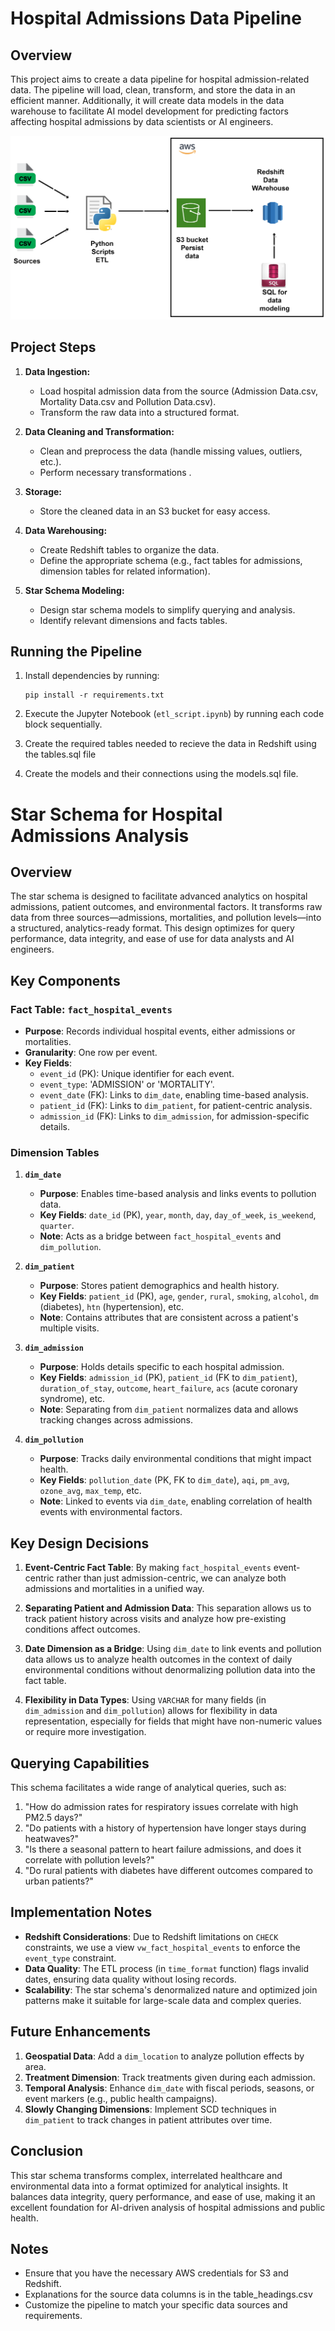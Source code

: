 # Hospital Admissions Data Pipeline

## Overview
This project aims to create a data pipeline for hospital admission-related data. The pipeline will load, clean, transform, and store the data in an efficient manner. Additionally, it will create data models in the data warehouse to facilitate AI model development for predicting factors affecting hospital admissions by data scientists or AI engineers.

![Pipeline image](/health_pipeline.png)


## Project Steps

1. **Data Ingestion:**
   - Load hospital admission data from the source (Admission Data.csv, Mortality Data.csv and Pollution Data.csv).
   - Transform the raw data into a structured format.

2. **Data Cleaning and Transformation:**
   - Clean and preprocess the data (handle missing values, outliers, etc.).
   - Perform necessary transformations .

3. **Storage:**
   - Store the cleaned data in an S3 bucket for easy access.

4. **Data Warehousing:**
   - Create Redshift tables to organize the data.
   - Define the appropriate schema (e.g., fact tables for admissions, dimension tables for related information).

5. **Star Schema Modeling:**
   - Design star schema models to simplify querying and analysis.
   - Identify relevant dimensions and facts tables.


## Running the Pipeline
1. Install dependencies by running:
   ```
   pip install -r requirements.txt
   ```

2. Execute the Jupyter Notebook (`etl_script.ipynb`) by running each code block sequentially.

3. Create the required tables needed to recieve the data in Redshift using the tables.sql file

4. Create the models and their connections using the models.sql file. 



# Star Schema for Hospital Admissions Analysis

## Overview
The star schema is designed to facilitate advanced analytics on hospital admissions, patient outcomes, and environmental factors. It transforms raw data from three sources—admissions, mortalities, and pollution levels—into a structured, analytics-ready format. This design optimizes for query performance, data integrity, and ease of use for data analysts and AI engineers.

## Key Components

### Fact Table: `fact_hospital_events`
- **Purpose**: Records individual hospital events, either admissions or mortalities.
- **Granularity**: One row per event.
- **Key Fields**:
  - `event_id` (PK): Unique identifier for each event.
  - `event_type`: 'ADMISSION' or 'MORTALITY'.
  - `event_date` (FK): Links to `dim_date`, enabling time-based analysis.
  - `patient_id` (FK): Links to `dim_patient`, for patient-centric analysis.
  - `admission_id` (FK): Links to `dim_admission`, for admission-specific details.

### Dimension Tables

1. **`dim_date`**
   - **Purpose**: Enables time-based analysis and links events to pollution data.
   - **Key Fields**: `date_id` (PK), `year`, `month`, `day`, `day_of_week`, `is_weekend`, `quarter`.
   - **Note**: Acts as a bridge between `fact_hospital_events` and `dim_pollution`.

2. **`dim_patient`**
   - **Purpose**: Stores patient demographics and health history.
   - **Key Fields**: `patient_id` (PK), `age`, `gender`, `rural`, `smoking`, `alcohol`, `dm` (diabetes), `htn` (hypertension), etc.
   - **Note**: Contains attributes that are consistent across a patient's multiple visits.

3. **`dim_admission`**
   - **Purpose**: Holds details specific to each hospital admission.
   - **Key Fields**: `admission_id` (PK), `patient_id` (FK to `dim_patient`), `duration_of_stay`, `outcome`, `heart_failure`, `acs` (acute coronary syndrome), etc.
   - **Note**: Separating from `dim_patient` normalizes data and allows tracking changes across admissions.

4. **`dim_pollution`**
   - **Purpose**: Tracks daily environmental conditions that might impact health.
   - **Key Fields**: `pollution_date` (PK, FK to `dim_date`), `aqi`, `pm_avg`, `ozone_avg`, `max_temp`, etc.
   - **Note**: Linked to events via `dim_date`, enabling correlation of health events with environmental factors.

## Key Design Decisions

1. **Event-Centric Fact Table**: By making `fact_hospital_events` event-centric rather than just admission-centric, we can analyze both admissions and mortalities in a unified way.

2. **Separating Patient and Admission Data**: This separation allows us to track patient history across visits and analyze how pre-existing conditions affect outcomes.

3. **Date Dimension as a Bridge**: Using `dim_date` to link events and pollution data allows us to analyze health outcomes in the context of daily environmental conditions without denormalizing pollution data into the fact table.

4. **Flexibility in Data Types**: Using `VARCHAR` for many fields (in `dim_admission` and `dim_pollution`) allows for flexibility in data representation, especially for fields that might have non-numeric values or require more investigation.

## Querying Capabilities

This schema facilitates a wide range of analytical queries, such as:

1. "How do admission rates for respiratory issues correlate with high PM2.5 days?"
2. "Do patients with a history of hypertension have longer stays during heatwaves?"
3. "Is there a seasonal pattern to heart failure admissions, and does it correlate with pollution levels?"
4. "Do rural patients with diabetes have different outcomes compared to urban patients?"

## Implementation Notes

- **Redshift Considerations**: Due to Redshift limitations on `CHECK` constraints, we use a view `vw_fact_hospital_events` to enforce the `event_type` constraint.
- **Data Quality**: The ETL process (in `time_format` function) flags invalid dates, ensuring data quality without losing records.
- **Scalability**: The star schema's denormalized nature and optimized join patterns make it suitable for large-scale data and complex queries.

## Future Enhancements

1. **Geospatial Data**: Add a `dim_location` to analyze pollution effects by area.
2. **Treatment Dimension**: Track treatments given during each admission.
3. **Temporal Analysis**: Enhance `dim_date` with fiscal periods, seasons, or event markers (e.g., public health campaigns).
4. **Slowly Changing Dimensions**: Implement SCD techniques in `dim_patient` to track changes in patient attributes over time.

## Conclusion

This star schema transforms complex, interrelated healthcare and environmental data into a format optimized for analytical insights. It balances data integrity, query performance, and ease of use, making it an excellent foundation for AI-driven analysis of hospital admissions and public health.

## Notes
- Ensure that you have the necessary AWS credentials for S3 and Redshift.
- Explanations for the source data columns is in the table_headings.csv
- Customize the pipeline to match your specific data sources and requirements.
